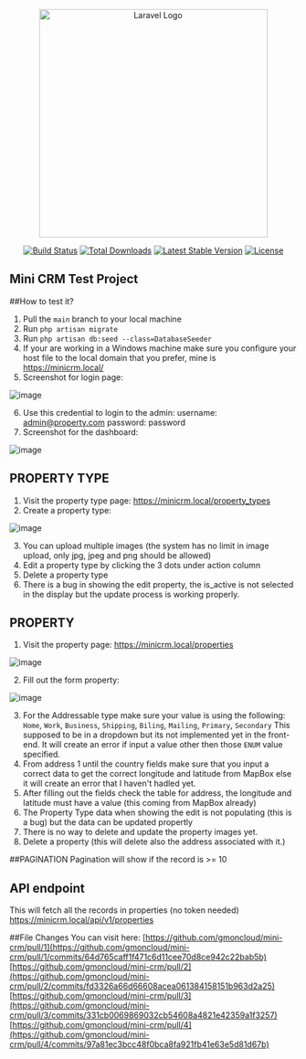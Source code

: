 <p align="center"><a href="https://laravel.com" target="_blank"><img src="https://raw.githubusercontent.com/laravel/art/master/logo-lockup/5%20SVG/2%20CMYK/1%20Full%20Color/laravel-logolockup-cmyk-red.svg" width="400" alt="Laravel Logo"></a></p>

<p align="center">
<a href="https://github.com/laravel/framework/actions"><img src="https://github.com/laravel/framework/workflows/tests/badge.svg" alt="Build Status"></a>
<a href="https://packagist.org/packages/laravel/framework"><img src="https://img.shields.io/packagist/dt/laravel/framework" alt="Total Downloads"></a>
<a href="https://packagist.org/packages/laravel/framework"><img src="https://img.shields.io/packagist/v/laravel/framework" alt="Latest Stable Version"></a>
<a href="https://packagist.org/packages/laravel/framework"><img src="https://img.shields.io/packagist/l/laravel/framework" alt="License"></a>
</p>

## Mini CRM Test Project

##How to test it?

1. Pull the `main` branch to your local machine
2. Run `php artisan migrate`
3. Run `php artisan db:seed --class=DatabaseSeeder`
4. If your are working in a Windows machine make sure you configure your host file to the local domain that you prefer, mine is https://minicrm.local/
5. Screenshot for login page: 

![image](https://user-images.githubusercontent.com/104826224/227923147-5cbbd5dd-b46b-41b0-bc92-9593a3472143.png)

6. Use this credential to login to the admin:
username: admin@property.com
password: password
7. Screenshot for the dashboard: 

![image](https://user-images.githubusercontent.com/104826224/227923825-5c018003-da67-44aa-b48e-789979db29aa.png)


## PROPERTY TYPE

1. Visit the property type page: https://minicrm.local/property_types
2. Create a property type: 

![image](https://user-images.githubusercontent.com/104826224/227923379-76fe305c-d9f3-44a9-8f9d-3ac0c64739fe.png)

3. You can upload multiple images (the system has no limit in image upload, only jpg, jpeg and png should be allowed)
4. Edit a property type by clicking the 3 dots under action column
5. Delete a property type
6. There is a bug in showing the edit property, the is_active is not selected in the display but the update process is working properly.

## PROPERTY
1. Visit the property page: https://minicrm.local/properties

![image](https://user-images.githubusercontent.com/104826224/227923980-c3742853-b7f9-4911-b7bf-9fe2bd500d53.png)


2. Fill out the form property:

![image](https://user-images.githubusercontent.com/104826224/227923059-153334d6-0d56-45ea-bea3-f308041847f9.png)
 
3. For the Addressable type make sure your value is using the following:
`Home`, `Work`, `Business`, `Shipping`, `Biling`, `Mailing`, `Primary`, `Secondary`
This supposed to be in a dropdown but its not implemented yet in the front-end. It will create an error if input a value other then those `ENUM` value specified.
4. From address 1 until the country fields make sure that you input a correct data to get the correct longitude and latitude from MapBox else it will create an error that I haven't hadled yet.
5. After filling out the fields check the table for address, the longitude and latitude must have a value (this coming from MapBox already)
6. The Property Type data when showing the edit is not populating (this is a bug) but the data can be updated propertly
7. There is no way to delete and update the property images yet.
8. Delete a property (this will delete also the address associated with it.)

##PAGINATION
Pagination will show if the record is >= 10

## API endpoint
This will fetch all the records in properties (no token needed)
https://minicrm.local/api/v1/properties

##File Changes
You can visit here:
[https://github.com/gmoncloud/mini-crm/pull/1](https://github.com/gmoncloud/mini-crm/pull/1/commits/64d765caff1f471c6d11cee70d8ce942c22bab5b)
[https://github.com/gmoncloud/mini-crm/pull/2](https://github.com/gmoncloud/mini-crm/pull/2/commits/fd3326a66d66608acea061384158151b963d2a25)
[https://github.com/gmoncloud/mini-crm/pull/3](https://github.com/gmoncloud/mini-crm/pull/3/commits/331cb0069869032cb54608a4821e42359a1f3257)
[https://github.com/gmoncloud/mini-crm/pull/4](https://github.com/gmoncloud/mini-crm/pull/4/commits/97a81ec3bcc48f0bca8fa921fb41e63e5d81d67b)

